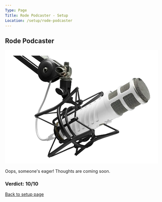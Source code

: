 ```yaml
---
Type: Page
Title: Rode Podcaster - Setup
Location: /setup/rode-podcaster
---
```


## Rode Podcaster

<div class="img-container-wide"> <img class="setup-image" src="https://raw.githubusercontent.com/george-probably/chachanidze.com/main/Images/setup/rode-podcaster.webp" alt="A picture of the Rode Podcaster"> </div>

Oops, someone's eager! Thoughts are coming soon.

### Verdict: 10/10

[Back to setup page](/setup)
